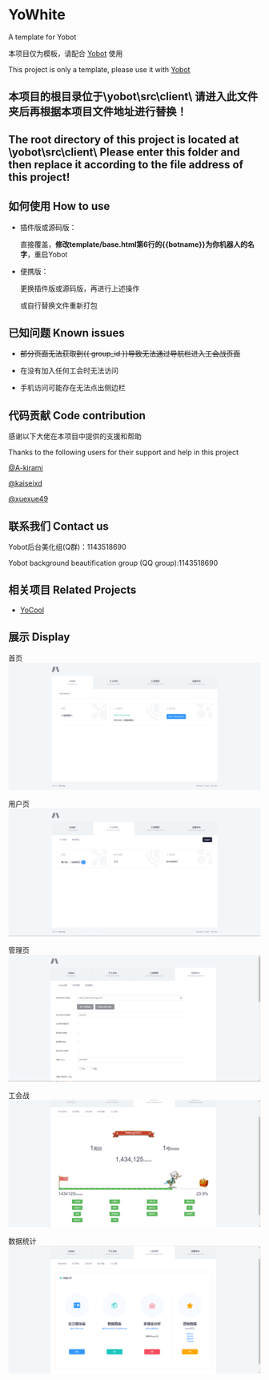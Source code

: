 # YoWhite
A template for Yobot

本项目仅为模板，请配合 [Yobot](https://github.com/pcrbot/yobot) 使用

This project is only a template, please use it with [Yobot](https://github.com/pcrbot/yobot)

## 本项目的根目录位于\yobot\src\client\ 请进入此文件夹后再根据本项目文件地址进行替换！
## The root directory of this project is located at \yobot\src\client\ Please enter this folder and then replace it according to the file address of this project!

## 如何使用 How to use

- 插件版或源码版：

  直接覆盖，**修改template/base.html第6行的{{botname}}为你机器人的名字**，重启Yobot 

- 便携版：

  更换插件版或源码版，再进行上述操作

  或自行替换文件重新打包

## 已知问题 Known issues

- ~~部分页面无法获取到{{ group_id }}导致无法通过导航栏进入工会战页面~~

- 在没有加入任何工会时无法访问

- 手机访问可能存在无法点出侧边栏

## 代码贡献 Code contribution

感谢以下大佬在本项目中提供的支援和帮助

Thanks to the following users for their support and help in this project

[@A-kirami](https://github.com/A-kirami)

[@kaiseixd](https://github.com/kaiseixd)

[@xuexue49](https://github.com/xuexue49)

## 联系我们 Contact us

Yobot后台美化组(Q群)：1143518690

Yobot background beautification group (QQ group):1143518690

## 相关项目 Related Projects

- [YoCool](https://github.com/A-kirami/YoCool/)

## 展示 Display

首页
![Index](img/index.png)

用户页
![User](img/user.png)

管理页
![Admin](img/admin.png)

工会战
![Clan_index](img/clan_index.png)

数据统计
![Clan_stat](img/clan_stat.png)

